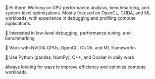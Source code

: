 👋 Hi there!
Working on GPU performance analysis, benchmarking, and system-level optimizations. Mostly focused on OpenCL, CUDA, and ML workloads, with experience in debugging and profiling compute applications.

🔹 Interested in low-level debugging, performance tuning, and benchmarking

🔹 Work with NVIDIA GPUs, OpenCL, CUDA, and ML frameworks

🔹 Use Python (pandas, NumPy), C++, and Docker in daily work

Always looking for ways to improve efficiency and optimize compute workloads.

